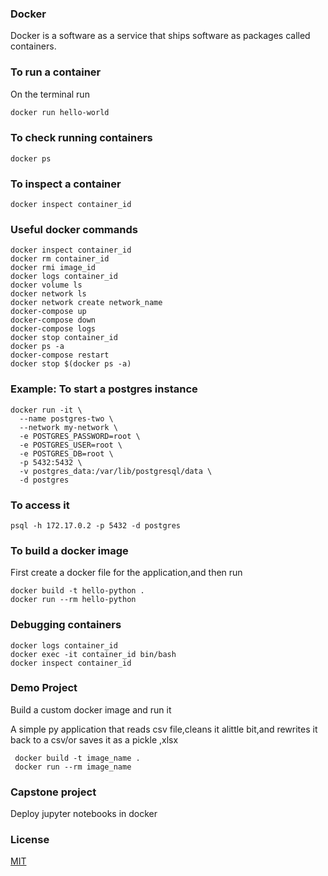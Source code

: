 ### Docker

Docker is a software as a service that ships software as packages called containers.

### To run a container

On the terminal run

```bash
docker run hello-world
```

### To check running containers

```
docker ps
```

### To inspect a container

```
docker inspect container_id
```

### Useful docker commands
```
docker inspect container_id
docker rm container_id
docker rmi image_id
docker logs container_id
docker volume ls
docker network ls
docker network create network_name
docker-compose up
docker-compose down
docker-compose logs
docker stop container_id
docker ps -a
docker-compose restart
docker stop $(docker ps -a)
```

### Example: To start a postgres instance
```
docker run -it \
  --name postgres-two \
  --network my-network \
  -e POSTGRES_PASSWORD=root \
  -e POSTGRES_USER=root \
  -e POSTGRES_DB=root \
  -p 5432:5432 \
  -v postgres_data:/var/lib/postgresql/data \
  -d postgres

```
### To access it


```
psql -h 172.17.0.2 -p 5432 -d postgres

```
### To build a docker image
First create a docker file for the application,and then run

```
docker build -t hello-python .
docker run --rm hello-python

```

 ### Debugging containers
 ```
 docker logs container_id
 docker exec -it container_id bin/bash
 docker inspect container_id
```
### Demo Project
Build a  custom docker image and run it

A simple py application that reads csv file,cleans it alittle bit,and rewrites it back to a csv/or saves it as a pickle ,xlsx

```
 docker build -t image_name .
 docker run --rm image_name
```

### Capstone project
Deploy jupyter notebooks in docker


### License

[MIT](https://choosealicense.com/licenses/mit/)




